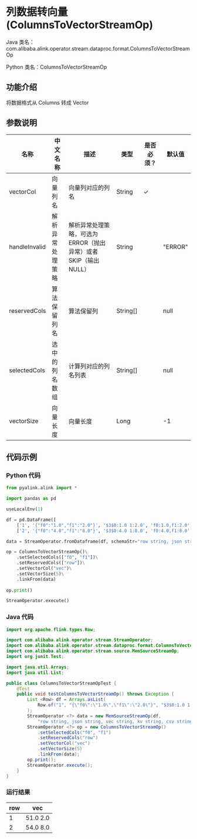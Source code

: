 # 列数据转向量 (ColumnsToVectorStreamOp)
Java 类名：com.alibaba.alink.operator.stream.dataproc.format.ColumnsToVectorStreamOp

Python 类名：ColumnsToVectorStreamOp


## 功能介绍
将数据格式从 Columns 转成 Vector


## 参数说明

| 名称 | 中文名称 | 描述 | 类型 | 是否必须？ | 默认值 |
| --- | --- | --- | --- | --- | --- |
| vectorCol | 向量列名 | 向量列对应的列名 | String | ✓ |  |
| handleInvalid | 解析异常处理策略 | 解析异常处理策略，可选为ERROR（抛出异常）或者SKIP（输出NULL） | String |  | "ERROR" |
| reservedCols | 算法保留列名 | 算法保留列 | String[] |  | null |
| selectedCols | 选中的列名数组 | 计算列对应的列名列表 | String[] |  | null |
| vectorSize | 向量长度 | 向量长度 | Long |  | -1 |

## 代码示例
### Python 代码
```python
from pyalink.alink import *

import pandas as pd

useLocalEnv(1)

df = pd.DataFrame([
    ['1', '{"f0":"1.0","f1":"2.0"}', '$3$0:1.0 1:2.0', 'f0:1.0,f1:2.0', '1.0,2.0', 1.0, 2.0],
    ['2', '{"f0":"4.0","f1":"8.0"}', '$3$0:4.0 1:8.0', 'f0:4.0,f1:8.0', '4.0,8.0', 4.0, 8.0]])

data = StreamOperator.fromDataframe(df, schemaStr="row string, json string, vec string, kv string, csv string, f0 double, f1 double")

op = ColumnsToVectorStreamOp()\
    .setSelectedCols(["f0", "f1"])\
    .setReservedCols(["row"])\
    .setVectorCol("vec")\
    .setVectorSize(5)\
    .linkFrom(data)
    
op.print()

StreamOperator.execute()
```
### Java 代码
```java
import org.apache.flink.types.Row;

import com.alibaba.alink.operator.stream.StreamOperator;
import com.alibaba.alink.operator.stream.dataproc.format.ColumnsToVectorStreamOp;
import com.alibaba.alink.operator.stream.source.MemSourceStreamOp;
import org.junit.Test;

import java.util.Arrays;
import java.util.List;

public class ColumnsToVectorStreamOpTest {
	@Test
	public void testColumnsToVectorStreamOp() throws Exception {
		List <Row> df = Arrays.asList(
			Row.of("1", "{\"f0\":\"1.0\",\"f1\":\"2.0\"}", "$3$0:1.0 1:2.0", "f0:1.0,f1:2.0", "1.0,2.0", 1.0, 2.0)
		);
		StreamOperator <?> data = new MemSourceStreamOp(df,
			"row string, json string, vec string, kv string, csv string, f0 double, f1 double");
		StreamOperator <?> op = new ColumnsToVectorStreamOp()
			.setSelectedCols("f0", "f1")
			.setReservedCols("row")
			.setVectorCol("vec")
			.setVectorSize(5)
			.linkFrom(data);
		op.print();
		StreamOperator.execute();
	}
}
```

### 运行结果
    
|row|vec|
|---|-----|
|1|$5$1.0 2.0|
|2|$5$4.0 8.0|
    
